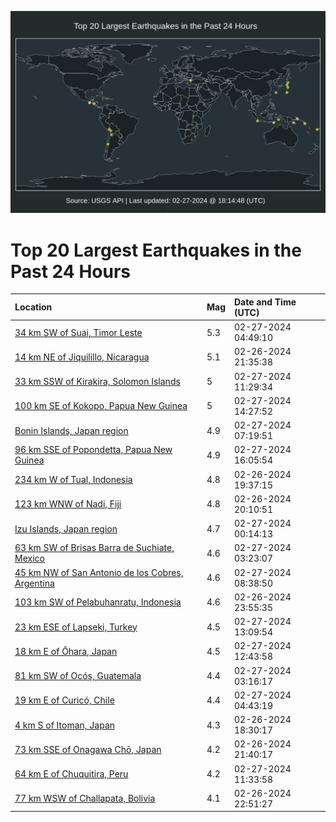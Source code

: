 ![Map](./map.png)

# Top 20 Largest Earthquakes in the Past 24 Hours

| Location | Mag | Date and Time (UTC) |
|:---|:---|:---|
| [34 km SW of Suai, Timor Leste](https://earthquake.usgs.gov/earthquakes/eventpage/us7000m1ss) | 5.3 | 02-27-2024 04:49:10 |
| [14 km NE of Jiquilillo, Nicaragua](https://earthquake.usgs.gov/earthquakes/eventpage/us7000m1qy) | 5.1 | 02-26-2024 21:35:38 |
| [33 km SSW of Kirakira, Solomon Islands](https://earthquake.usgs.gov/earthquakes/eventpage/us7000m1tz) | 5 | 02-27-2024 11:29:34 |
| [100 km SE of Kokopo, Papua New Guinea](https://earthquake.usgs.gov/earthquakes/eventpage/us7000m1ur) | 5 | 02-27-2024 14:27:52 |
| [Bonin Islands, Japan region](https://earthquake.usgs.gov/earthquakes/eventpage/us7000m1t7) | 4.9 | 02-27-2024 07:19:51 |
| [96 km SSE of Popondetta, Papua New Guinea](https://earthquake.usgs.gov/earthquakes/eventpage/us7000m1ux) | 4.9 | 02-27-2024 16:05:54 |
| [234 km W of Tual, Indonesia](https://earthquake.usgs.gov/earthquakes/eventpage/us7000m1q6) | 4.8 | 02-26-2024 19:37:15 |
| [123 km WNW of Nadi, Fiji](https://earthquake.usgs.gov/earthquakes/eventpage/us7000m1qh) | 4.8 | 02-26-2024 20:10:51 |
| [Izu Islands, Japan region](https://earthquake.usgs.gov/earthquakes/eventpage/us7000m1s3) | 4.7 | 02-27-2024 00:14:13 |
| [63 km SW of Brisas Barra de Suchiate, Mexico](https://earthquake.usgs.gov/earthquakes/eventpage/us7000m1sh) | 4.6 | 02-27-2024 03:23:07 |
| [45 km NW of San Antonio de los Cobres, Argentina](https://earthquake.usgs.gov/earthquakes/eventpage/us7000m1tf) | 4.6 | 02-27-2024 08:38:50 |
| [103 km SW of Pelabuhanratu, Indonesia](https://earthquake.usgs.gov/earthquakes/eventpage/us7000m1rt) | 4.6 | 02-26-2024 23:55:35 |
| [23 km ESE of Lapseki, Turkey](https://earthquake.usgs.gov/earthquakes/eventpage/us7000m1uj) | 4.5 | 02-27-2024 13:09:54 |
| [18 km E of Ōhara, Japan](https://earthquake.usgs.gov/earthquakes/eventpage/us7000m1ud) | 4.5 | 02-27-2024 12:43:58 |
| [81 km SW of Ocós, Guatemala](https://earthquake.usgs.gov/earthquakes/eventpage/us7000m1sb) | 4.4 | 02-27-2024 03:16:17 |
| [19 km E of Curicó, Chile](https://earthquake.usgs.gov/earthquakes/eventpage/us7000m1sq) | 4.4 | 02-27-2024 04:43:19 |
| [4 km S of Itoman, Japan](https://earthquake.usgs.gov/earthquakes/eventpage/us7000m1q3) | 4.3 | 02-26-2024 18:30:17 |
| [73 km SSE of Onagawa Chō, Japan](https://earthquake.usgs.gov/earthquakes/eventpage/us7000m1r0) | 4.2 | 02-26-2024 21:40:17 |
| [64 km E of Chuquitira, Peru](https://earthquake.usgs.gov/earthquakes/eventpage/us7000m1u0) | 4.2 | 02-27-2024 11:33:58 |
| [77 km WSW of Challapata, Bolivia](https://earthquake.usgs.gov/earthquakes/eventpage/us7000m1rj) | 4.1 | 02-26-2024 22:51:27 |
